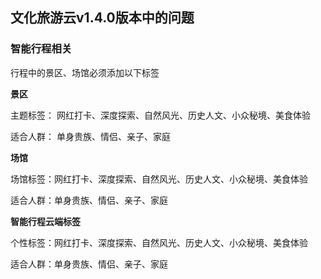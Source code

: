 ## 文化旅游云v1.4.0版本中的问题

### 智能行程相关

行程中的景区、场馆必须添加以下标签

**景区**

主题标签： 网红打卡、深度探索、自然风光、历史人文、小众秘境、美食体验

适合人群： 单身贵族、情侣、亲子、家庭

**场馆**

场馆标签：网红打卡、深度探索、自然风光、历史人文、小众秘境、美食体验

适合人群：单身贵族、情侣、亲子、家庭

**智能行程云端标签**

个性标签：网红打卡、深度探索、自然风光、历史人文、小众秘境、美食体验

适合人群：单身贵族、情侣、亲子、家庭